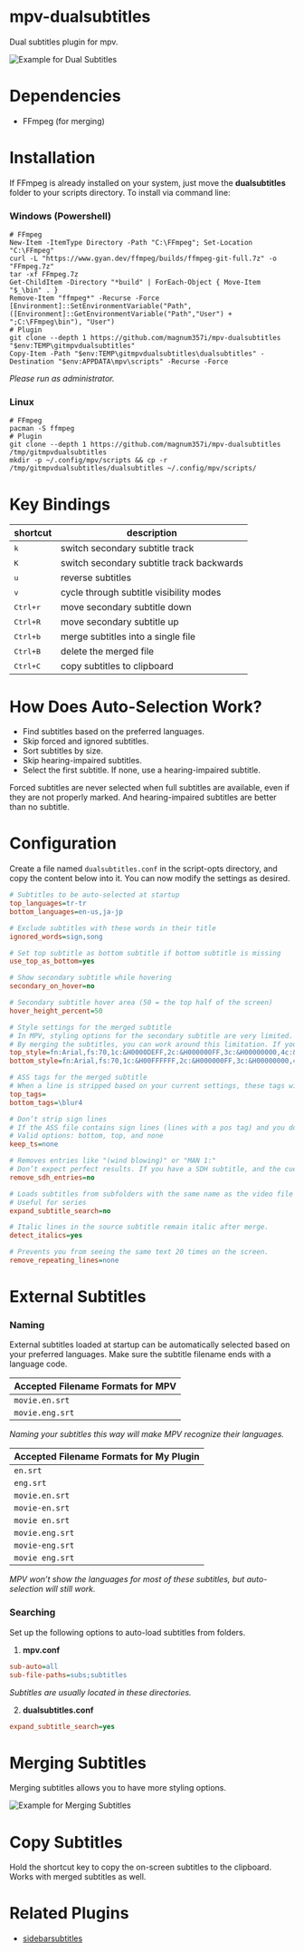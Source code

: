 # mpv-dualsubtitles
Dual subtitles plugin for mpv.

![Example for Dual Subtitles](https://github.com/magnum357i/mpv-dualsubtitles/blob/main/mpv-shot0001.jpg)

# Dependencies

- FFmpeg (for merging)

# Installation

If FFmpeg is already installed on your system, just move the **dualsubtitles** folder to your scripts directory. To install via command line:

### Windows (Powershell)

```
# FFmpeg
New-Item -ItemType Directory -Path "C:\FFmpeg"; Set-Location "C:\FFmpeg"
curl -L "https://www.gyan.dev/ffmpeg/builds/ffmpeg-git-full.7z" -o "FFmpeg.7z"
tar -xf FFmpeg.7z
Get-ChildItem -Directory "*build" | ForEach-Object { Move-Item "$_\bin" . }
Remove-Item "ffmpeg*" -Recurse -Force
[Environment]::SetEnvironmentVariable("Path", ([Environment]::GetEnvironmentVariable("Path","User") + ";C:\FFmpeg\bin"), "User")
# Plugin
git clone --depth 1 https://github.com/magnum357i/mpv-dualsubtitles "$env:TEMP\gitmpvdualsubtitles"
Copy-Item -Path "$env:TEMP\gitmpvdualsubtitles\dualsubtitles" -Destination "$env:APPDATA\mpv\scripts" -Recurse -Force
```

*Please run as administrator.*

### Linux

```
# FFmpeg
pacman -S ffmpeg
# Plugin
git clone --depth 1 https://github.com/magnum357i/mpv-dualsubtitles /tmp/gitmpvdualsubtitles
mkdir -p ~/.config/mpv/scripts && cp -r /tmp/gitmpvdualsubtitles/dualsubtitles ~/.config/mpv/scripts/
```

# Key Bindings
| shortcut            | description                               |
| ------------------- | ----------------------------------------- |
| <kbd>k</kbd>        | switch secondary subtitle track           |
| <kbd>K</kbd>        | switch secondary subtitle track backwards |
| <kbd>u</kbd>        | reverse subtitles                         |
| <kbd>v</kbd>        | cycle through subtitle visibility modes   |
| <kbd>Ctrl+r</kbd>   | move secondary subtitle down              |
| <kbd>Ctrl+R</kbd>   | move secondary subtitle up                |
| <kbd>Ctrl+b</kbd>   | merge subtitles into a single file        |
| <kbd>Ctrl+B</kbd>   | delete the merged file                    |
| <kbd>Ctrl+C</kbd>   | copy subtitles to clipboard               |

# How Does Auto-Selection Work?
- Find subtitles based on the preferred languages.
- Skip forced and ignored subtitles.
- Sort subtitles by size.
- Skip hearing-impaired subtitles.
- Select the first subtitle. If none, use a hearing-impaired subtitle.

Forced subtitles are never selected when full subtitles are available, even if they are not properly marked. And hearing-impaired subtitles are better than no subtitle.

# Configuration
Create a file named `dualsubtitles.conf` in the script-opts directory, and copy the content below into it. You can now modify the settings as desired.

```ini
# Subtitles to be auto-selected at startup
top_languages=tr-tr
bottom_languages=en-us,ja-jp

# Exclude subtitles with these words in their title
ignored_words=sign,song

# Set top subtitle as bottom subtitle if bottom subtitle is missing
use_top_as_bottom=yes

# Show secondary subtitle while hovering
secondary_on_hover=no

# Secondary subtitle hover area (50 = the top half of the screen)
hover_height_percent=50

# Style settings for the merged subtitle
# In MPV, styling options for the secondary subtitle are very limited.
# By merging the subtitles, you can work around this limitation. If your video file is on an HDD, this process may take 2–3 minutes.
top_style=fn:Arial,fs:70,1c:&H0000DEFF,2c:&H000000FF,3c:&H00000000,4c:&H00000000,b:0,i:0,u:0,s:0,sx:100,sy:100,fsp:0,frz:0,bs:1,bord:3,shad:0,an:8,ml:0,mr:0,mv:40,enc:1
bottom_style=fn:Arial,fs:70,1c:&H00FFFFFF,2c:&H000000FF,3c:&H00000000,4c:&H00000000,b:0,i:0,u:0,s:0,sx:100,sy:100,fsp:0,frz:0,bs:1,bord:3,shad:0,an:2,ml:0,mr:0,mv:40,enc:1

# ASS tags for the merged subtitle
# When a line is stripped based on your current settings, these tags will be added to it.
top_tags=
bottom_tags=\blur4

# Don’t strip sign lines
# If the ASS file contains sign lines (lines with a pos tag) and you don’t want them to be stripped, you can use this option.
# Valid options: bottom, top, and none
keep_ts=none

# Removes entries like "(wind blowing)" or "MAN 1:"
# Don’t expect perfect results. If you have a SDH subtitle, and the cues are very distracting, you might want to try this setting.
remove_sdh_entries=no

# Loads subtitles from subfolders with the same name as the video file
# Useful for series
expand_subtitle_search=no

# Italic lines in the source subtitle remain italic after merge.
detect_italics=yes

# Prevents you from seeing the same text 20 times on the screen.
remove_repeating_lines=none
```

# External Subtitles

### Naming
External subtitles loaded at startup can be automatically selected based on your preferred languages. Make sure the subtitle filename ends with a language code.

| Accepted Filename Formats for MPV |
|-----------------|
| `movie.en.srt`  |
| `movie.eng.srt` |

*Naming your subtitles this way will make MPV recognize their languages.*


| Accepted Filename Formats for My Plugin |
|-----------------|
| `en.srt`        |
| `eng.srt`       |
| `movie.en.srt`  |
| `movie-en.srt`  |
| `movie en.srt`  |
| `movie.eng.srt` |
| `movie-eng.srt` |
| `movie eng.srt` |

*MPV won’t show the languages for most of these subtitles, but auto-selection will still work.*

### Searching

Set up the following options to auto-load subtitles from folders.

1) **mpv.conf**

```ini
sub-auto=all
sub-file-paths=subs;subtitles
```

*Subtitles are usually located in these directories.*

2) **dualsubtitles.conf**

```ini
expand_subtitle_search=yes
```

# Merging Subtitles
Merging subtitles allows you to have more styling options.

![Example for Merging Subtitles](https://github.com/magnum357i/mpv-dualsubtitles/blob/main/mpv-shot0002.jpg)

# Copy Subtitles
Hold the shortcut key to copy the on-screen subtitles to the clipboard. Works with merged subtitles as well.

# Related Plugins
- [sidebarsubtitles](https://github.com/magnum357i/mpv-sidebarsubtitles)